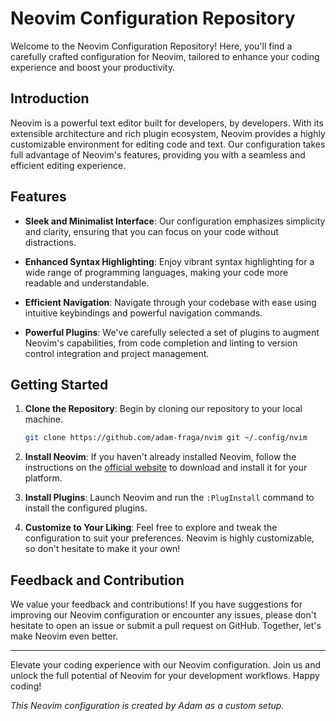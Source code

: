 # Neovim Configuration Repository

Welcome to the Neovim Configuration Repository! Here, you'll find a carefully crafted configuration for Neovim, tailored to enhance your coding experience and boost your productivity.

## Introduction

Neovim is a powerful text editor built for developers, by developers. With its extensible architecture and rich plugin ecosystem, Neovim provides a highly customizable environment for editing code and text. Our configuration takes full advantage of Neovim's features, providing you with a seamless and efficient editing experience.

## Features

- **Sleek and Minimalist Interface**: Our configuration emphasizes simplicity and clarity, ensuring that you can focus on your code without distractions.
  
- **Enhanced Syntax Highlighting**: Enjoy vibrant syntax highlighting for a wide range of programming languages, making your code more readable and understandable.
  
- **Efficient Navigation**: Navigate through your codebase with ease using intuitive keybindings and powerful navigation commands.
  
- **Powerful Plugins**: We've carefully selected a set of plugins to augment Neovim's capabilities, from code completion and linting to version control integration and project management.
  
## Getting Started

1. **Clone the Repository**: Begin by cloning our repository to your local machine.
  
   ```bash
   git clone https://github.com/adam-fraga/nvim git ~/.config/nvim
   ```

2. **Install Neovim**: If you haven't already installed Neovim, follow the instructions on the [official website](https://neovim.io/) to download and install it for your platform.

3. **Install Plugins**: Launch Neovim and run the `:PlugInstall` command to install the configured plugins.

4. **Customize to Your Liking**: Feel free to explore and tweak the configuration to suit your preferences. Neovim is highly customizable, so don't hesitate to make it your own!

## Feedback and Contribution

We value your feedback and contributions! If you have suggestions for improving our Neovim configuration or encounter any issues, please don't hesitate to open an issue or submit a pull request on GitHub. Together, let's make Neovim even better.

---

Elevate your coding experience with our Neovim configuration. Join us and unlock the full potential of Neovim for your development workflows. Happy coding!

*This Neovim configuration is created by Adam as a custom setup.*
